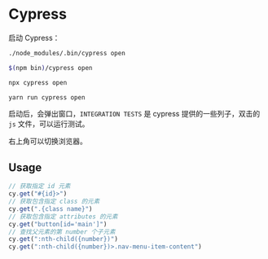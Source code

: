 # Cypress

启动 Cypress：
```bash
./node_modules/.bin/cypress open

$(npm bin)/cypress open

npx cypress open

yarn run cypress open
```

启动后，会弹出窗口，`INTEGRATION TESTS` 是 cypress 提供的一些列子，双击的 `js` 文件，可以运行测试。

右上角可以切换浏览器。


## Usage

```typescript
// 获取指定 id 元素
cy.get("#{id}>")
// 获取包含指定 class 的元素
cy.get(".{class name}")
// 获取包含指定 attributes 的元素
cy.get("button[id='main']")
// 查找父元素的第 number 个子元素
cy.get(":nth-child({number})")
cy.get(":nth-child({number})>.nav-menu-item-content")
```
